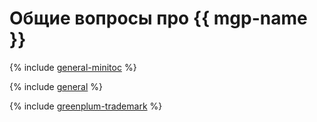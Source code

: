 # Общие вопросы про {{ mgp-name }}

{% include [general-minitoc](../../_qa/managed-greenplum/minitoc/general.md) %}

{% include [general](../../_qa/managed-greenplum/general.md) %}

{% include [greenplum-trademark](../../_includes/mdb/mgp/trademark.md) %}
